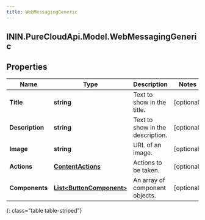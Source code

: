 ```yaml
---
title: WebMessagingGeneric
---
```

## ININ.PureCloudApi.Model.WebMessagingGeneric

## Properties

|Name | Type | Description | Notes|
|------------ | ------------- | ------------- | -------------|
| **Title** | **string** | Text to show in the title. | [optional] |
| **Description** | **string** | Text to show in the description. | [optional] |
| **Image** | **string** | URL of an image. | [optional] |
| **Actions** | [**ContentActions**](ContentActions.html) | Actions to be taken. | [optional] |
| **Components** | [**List&lt;ButtonComponent&gt;**](ButtonComponent.html) | An array of component objects. | [optional] |
{: class="table table-striped"}


